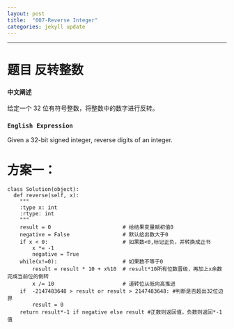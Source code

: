 ```yaml
---
layout: post
title:  "007-Reverse Integer"
categories: jekyll update
---
```


_______________________________________________________________________________

# 题目 反转整数
### `中文阐述`
给定一个 32 位有符号整数，将整数中的数字进行反转。

### `English Expression`
Given a 32-bit signed integer, reverse digits of an integer.

# 方案一：

    class Solution(object):
      def reverse(self, x):
        """
        :type x: int
        :rtype: int
        """
        result = 0                       # 给结果变量赋初值0
        negative = False                 # 默认给出数大于0
        if x < 0:                        # 如果数<0,标记正负，并转换成正书
            x *= -1
            negative = True
        while(x!=0):                     # 如果数不等于0
            result = result * 10 + x%10  # result*10所有位数晋级，再加上x余数完成当前位的倒转
            x /= 10                      # 道转位从低向高推进
        if  -2147483648 > result or result > 2147483648: #判断是否超出32位边界
            result = 0
        return result*-1 if negative else result #正数则返回值，负数则返回*-1值
        


